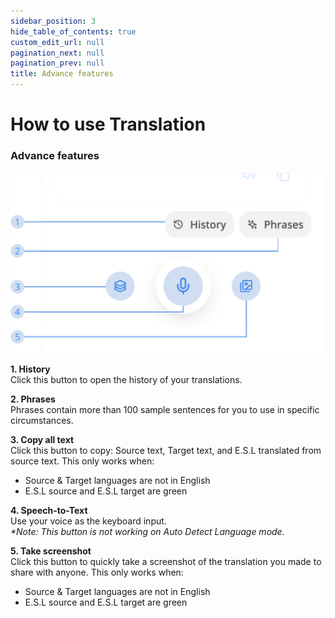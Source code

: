 ```yaml
---
sidebar_position: 3
hide_table_of_contents: true
custom_edit_url: null
pagination_next: null
pagination_prev: null
title: Advance features
---
```


# How to use Translation

### Advance features

![Advance features](./img/advance-features.png)

**1. History**  
Click this button to open the history of your translations.

**2. Phrases**  
Phrases contain more than 100 sample sentences for you to use in specific circumstances.

**3. Copy all text**  
Click this button to copy: Source text, Target text, and E.S.L translated from source text. This only works when:

- Source & Target languages are not in English
- E.S.L source and E.S.L target are green

**4. Speech-to-Text**  
Use your voice as the keyboard input.  
*\*Note: This button is not working on Auto Detect Language mode.*

**5. Take screenshot**  
Click this button to quickly take a screenshot of the translation you made to share with anyone. This only works when:
- Source & Target languages are not in English
- E.S.L source and E.S.L target are green
